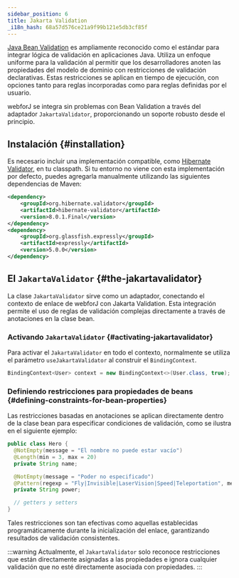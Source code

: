```yaml
---
sidebar_position: 6
title: Jakarta Validation
_i18n_hash: 68a57d576ce21a9f99b121e5db3cf85f
---
```

[Java Bean Validation](https://beanvalidation.org/) es ampliamente reconocido como el estándar para integrar lógica de validación en aplicaciones Java. Utiliza un enfoque uniforme para la validación al permitir que los desarrolladores anoten las propiedades del modelo de dominio con restricciones de validación declarativas. Estas restricciones se aplican en tiempo de ejecución, con opciones tanto para reglas incorporadas como para reglas definidas por el usuario.

webforJ se integra sin problemas con Bean Validation a través del adaptador `JakartaValidator`, proporcionando un soporte robusto desde el principio.

## Instalación {#installation}

Es necesario incluir una implementación compatible, como [Hibernate Validator](https://hibernate.org/validator/), en tu classpath. Si tu entorno no viene con esta implementación por defecto, puedes agregarla manualmente utilizando las siguientes dependencias de Maven:

```xml
<dependency>
    <groupId>org.hibernate.validator</groupId>
    <artifactId>hibernate-validator</artifactId>
    <version>8.0.1.Final</version>
</dependency>
<dependency>
    <groupId>org.glassfish.expressly</groupId>
    <artifactId>expressly</artifactId>
    <version>5.0.0</version>
</dependency>
```

## El `JakartaValidator` {#the-jakartavalidator}

La clase `JakartaValidator` sirve como un adaptador, conectando el contexto de enlace de webforJ con Jakarta Validation. Esta integración permite el uso de reglas de validación complejas directamente a través de anotaciones en la clase bean.

### Activando `JakartaValidator` {#activating-jakartavalidator}

Para activar el `JakartaValidator` en todo el contexto, normalmente se utiliza el parámetro `useJakartaValidator` al construir el `BindingContext`.

```java
BindingContext<User> context = new BindingContext<>(User.class, true);
```

### Definiendo restricciones para propiedades de beans {#defining-constraints-for-bean-properties}

Las restricciones basadas en anotaciones se aplican directamente dentro de la clase bean para especificar condiciones de validación, como se ilustra en el siguiente ejemplo:

```java
public class Hero {
  @NotEmpty(message = "El nombre no puede estar vacío")
  @Length(min = 3, max = 20)
  private String name;

  @NotEmpty(message = "Poder no especificado")
  @Pattern(regexp = "Fly|Invisible|LaserVision|Speed|Teleportation", message = "Poder inválido")
  private String power;

  // getters y setters
}
```

Tales restricciones son tan efectivas como aquellas establecidas programáticamente durante la inicialización del enlace, garantizando resultados de validación consistentes.

:::warning
Actualmente, el `JakartaValidator` solo reconoce restricciones que están directamente asignadas a las propiedades e ignora cualquier validación que no esté directamente asociada con propiedades.
:::

